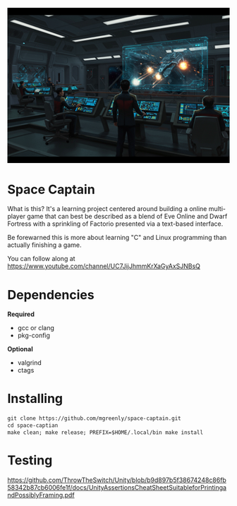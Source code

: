 ![](https://github.com/mgreenly/space-captain/blob/faa6752349538bfa05d595e004a8d658b0f5098d/dat/spacecaptain-01.png)

Space Captain
=============

What is this?  It's a learning project centered around building a online multi-player game that can best be described
as a blend of Eve Online and Dwarf Fortress with a sprinkling of Factorio presented via a text-based interface.

Be forewarned this is more about learning "C" and Linux programming than actually finishing a game.

You can follow along at https://www.youtube.com/channel/UC7JijJhmmKrXaGyAxSJNBsQ


Dependencies
============

  **Required**
  * gcc or clang
  * pkg-config

  **Optional**
  * valgrind
  * ctags

Installing
==========

```
git clone https://github.com/mgreenly/space-captain.git
cd space-captian
make clean; make release; PREFIX=$HOME/.local/bin make install
```

Testing
=======
  https://github.com/ThrowTheSwitch/Unity/blob/b9d897b5f38674248c86fb58342b87cb6006fe1f/docs/UnityAssertionsCheatSheetSuitableforPrintingandPossiblyFraming.pdf
